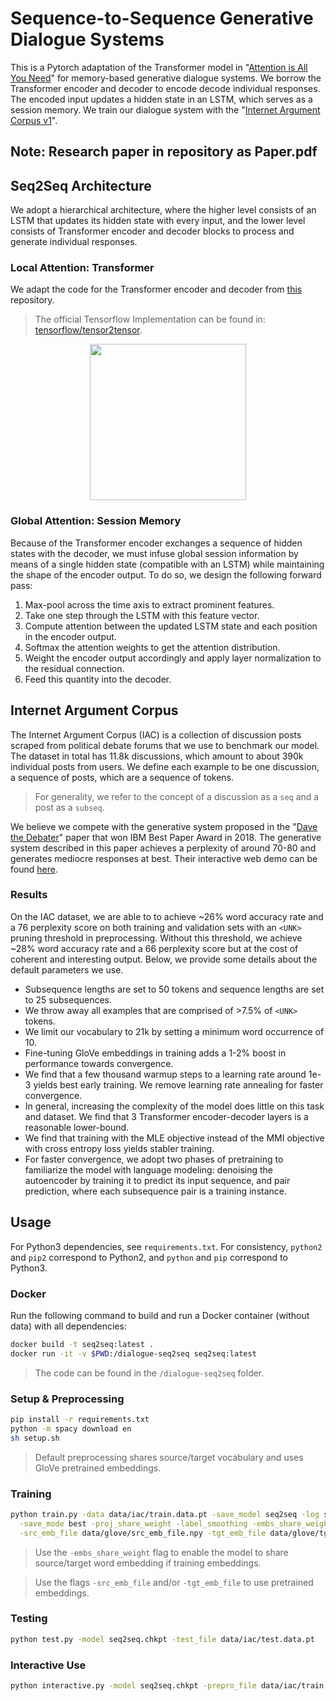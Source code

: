 # Sequence-to-Sequence Generative Dialogue Systems
This is a Pytorch adaptation of the Transformer model in "[Attention is All You Need](https://arxiv.org/abs/1706.03762)" for memory-based generative dialogue systems. We borrow the Transformer encoder and decoder to encode decode individual responses. The encoded input updates a hidden state in an LSTM, which serves as a session memory. We train our dialogue system with the "[Internet Argument Corpus v1](https://nlds.soe.ucsc.edu/iac)".

## Note: Research paper in repository as Paper.pdf

## Seq2Seq Architecture
We adopt a hierarchical architecture, where the higher level consists of an LSTM that updates its hidden state with every input, and the lower level consists of Transformer encoder and decoder blocks to process and generate individual responses.

### Local Attention: Transformer
We adapt the code for the Transformer encoder and decoder from [this](https://github.com/jadore801120/attention-is-all-you-need-pytorch) repository.

> The official Tensorflow Implementation can be found in: [tensorflow/tensor2tensor](https://github.com/tensorflow/tensor2tensor/blob/master/tensor2tensor/models/transformer.py).

<p align="center">
<img src="http://imgur.com/1krF2R6.png" width="250">
</p>

### Global Attention: Session Memory
Because of the Transformer encoder exchanges a sequence of hidden states with the decoder, we must infuse global session information by means of a single hidden state (compatible with an LSTM) while maintaining the shape of the encoder output. To do so, we design the following forward pass:

1. Max-pool across the time axis to extract prominent features.
2. Take one step through the LSTM with this feature vector.
3. Compute attention between the updated LSTM state and each position in the encoder output.
4. Softmax the attention weights to get the attention distribution.
5. Weight the encoder output accordingly and apply layer normalization to the residual connection.
6. Feed this quantity into the decoder.

## Internet Argument Corpus
The Internet Argument Corpus (IAC) is a collection of discussion posts scraped from political debate forums that we use to benchmark our model. The dataset in total has 11.8k discussions, which amount to about 390k individual posts from users. We define each example to be one discussion, a sequence of posts, which are a sequence of tokens.
> For generality, we refer to the concept of a discussion as a `seq` and a post as a `subseq`.

We believe we compete with the generative system proposed in the "[Dave the Debater](https://aclweb.org/anthology/W18-5215)" paper that won IBM Best Paper Award in 2018. The generative system described in this paper achieves a perplexity of around 70-80 and generates mediocre responses at best. Their interactive web demo can be found [here](http://114.212.80.16:8000/debate/).

### Results
On the IAC dataset, we are able to to achieve ~26% word accuracy rate and a 76 perplexity score on both training and validation sets with an `<UNK>` pruning threshold in preprocessing. Without this threshold, we achieve ~28% word accuracy rate and a 66 perplexity score but at the cost of coherent and interesting output. Below, we provide some details about the default parameters we use.

- Subsequence lengths are set to 50 tokens and sequence lengths are set to 25 subsequences.
- We throw away all examples that are comprised of >7.5% of `<UNK>` tokens.
- We limit our vocabulary to 21k by setting a minimum word occurrence of 10.
- Fine-tuning GloVe embeddings in training adds a 1-2% boost in performance towards convergence.
- We find that a few thousand warmup steps to a learning rate around 1e-3 yields best early training. We remove learning rate annealing for faster convergence.
- In general, increasing the complexity of the model does little on this task and dataset. We find that 3 Transformer encoder-decoder layers is a reasonable lower-bound.
- We find that training with the MLE objective instead of the MMI objective with cross entropy loss yields stabler training.
- For faster convergence, we adopt two phases of pretraining to familiarize the model with language modeling: denoising the autoencoder by training it to predict its input sequence, and pair prediction, where each subsequence pair is a training instance.

## Usage
For Python3 dependencies, see `requirements.txt`. For consistency, `python2` and `pip2` correspond to Python2, and `python` and `pip` correspond to Python3.

### Docker
Run the following command to build and run a Docker container (without data) with all dependencies:
```bash
docker build -t seq2seq:latest .
docker run -it -v $PWD:/dialogue-seq2seq seq2seq:latest
```
> The code can be found in the `/dialogue-seq2seq` folder.

### Setup & Preprocessing
```bash
pip install -r requirements.txt
python -m spacy download en
sh setup.sh
```
> Default preprocessing shares source/target vocabulary and uses GloVe pretrained embeddings.

### Training
```bash
python train.py -data data/iac/train.data.pt -save_model seq2seq -log seq2seq \
  -save_mode best -proj_share_weight -label_smoothing -embs_share_weight \
  -src_emb_file data/glove/src_emb_file.npy -tgt_emb_file data/glove/tgt_emb_file.npy
```
> Use the `-embs_share_weight` flag to enable the model to share source/target word embedding if training embeddings.

> Use the flags `-src_emb_file` and/or `-tgt_emb_file` to use pretrained embeddings.

### Testing
```bash
python test.py -model seq2seq.chkpt -test_file data/iac/test.data.pt
```

### Interactive Use
```bash
python interactive.py -model seq2seq.chkpt -prepro_file data/iac/train.data.pt
```
